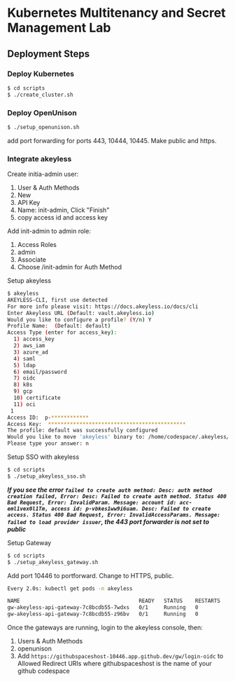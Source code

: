 # Kubernetes Multitenancy and Secret Management Lab


## Deployment Steps

### Deploy Kubernetes

```bash
$ cd scripts
$ ./create_cluster.sh
```

### Deploy OpenUnison

```bash
$ ./setup_openunison.sh
```

add port forwarding for ports 443, 10444, 10445.  Make public and https.

### Integrate akeyless

Create initia-admin user:

1. User & Auth Methods
2. New
3. API Key
4. Name: init-admin, Click "Finish"
5. copy access id and access key

Add init-admin to admin role:

1. Access Roles
2. admin
3. Associate
4. Choose /init-admin for Auth Method

Setup akeyless

```bash
$ akeyless
AKEYLESS-CLI, first use detected
For more info please visit: https://docs.akeyless.io/docs/cli
Enter Akeyless URL (Default: vault.akeyless.io) 
Would you like to configure a profile? (Y/n) Y
Profile Name:  (Default: default) 
Access Type (enter for access_key): 
  1) access_key 
  2) aws_iam 
  3) azure_ad 
  4) saml 
  5) ldap
  6) email/password
  7) oidc
  8) k8s
  9) gcp
  10) certificate
  11) oci
 1
Access ID:  p-************
Access Key:  ********************************************
The profile: default was successfully configured
Would you like to move 'akeyless' binary to: /home/codespace/.akeyless/bin/akeyless? (Y/n)
Please type your answer: n
```

Setup SSO with akeyless

```bash
$ cd scripts
$ ./setup_akeyless_sso.sh
```

***If you see the error `failed to create auth method: Desc: auth method creation failed, Error: Desc: Failed to create auth method. Status 400 Bad Request, Error: InvalidParam. Message: account id: acc-eml1vex0l1Tm, access id: p-vbkes1ww9i6uam. Desc: Failed to create access. Status 400 Bad Request, Error: InvalidAccessParams. Message: failed to load provider issuer`, the 443 port forwarder is not set to public***

Setup Gateway

```bash
$ cd scripts
$ ./setup_akeyless_gateway.sh
```

Add port 10446 to portforward.  Change to HTTPS, public.

```bash
Every 2.0s: kubectl get pods -n akeyless                                                                                                                                                                                                                                                                                                                                                                                 codespaces-9076fc: Tue Sep 10 14:21:16 2024

NAME                                      READY   STATUS    RESTARTS   AGE
gw-akeyless-api-gateway-7c8bcdb55-7wdxs   0/1     Running   0          2m
gw-akeyless-api-gateway-7c8bcdb55-z96bv   0/1     Running   0          2m
```

Once the gateways are running, login to the akeyless console, then:

1. Users & Auth Methods
2. openunison
3. Add `https://githubspaceshost-10446.app.github.dev/gw/login-oidc` to Allowed Redirect URIs where githubspaceshost is the name of your github codespace